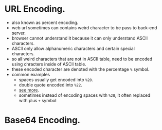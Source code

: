 # URL Encoding.

- also known as percent encoding.
- web url sometimes can contains weird character to be pass to back-end server.
- browser cannot understand it because it can only understand ASCII characters.
- ASCII only allow alphanumeric characters and certain special characters.
- so all weird characters that are not in ASCII table, need to be encoded using chracters inside of ASCII table.
- these encoded character are denoted with the percentage `%` symbol.
- common examples
  - spaces usually get encoded into `%20`.
  - double quote encoded into `%22`.
  - [see more](https://www.w3schools.com/tags/ref_urlencode.ASP).
  - sometimes instead of encoding spaces with `%20`, it often replaced with plus `+` symbol

# Base64 Encoding.
